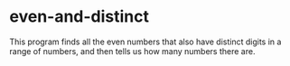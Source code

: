 # even-and-distinct
This program finds all the even numbers that also have distinct digits in a range of numbers, and then tells us how many numbers there are.
